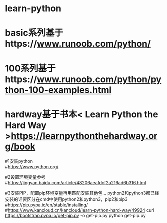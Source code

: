 # learn-python
# basic系列基于https://www.runoob.com/python/
# 100系列基于https://www.runoob.com/python/python-100-examples.html
# hardway基于书本< Learn Python the Hard Way >https://learnpythonthehardway.org/book

#1安装python  
#https://www.python.org/

#2设置环境变量参考
#https://jingyan.baidu.com/article/48206aeafdcf2a216ad6b316.html

#3安装PIP，配置pip环境变量再用匹配安装其他包...
python2和python3都已经安装的话要区分在cmd中使用python2和python3，pip2和pip3
#https://pip.pypa.io/en/stable/installing/ 
#https://www.kancloud.cn/kancloud/learn-python-hard-way/49924
curl https://bootstrap.pypa.io/get-pip.py -o get-pip.py
python get-pip.py



